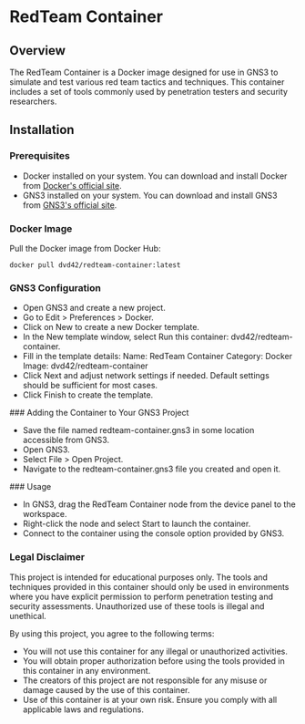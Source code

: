 # RedTeam Container

## Overview

The RedTeam Container is a Docker image designed for use in GNS3 to simulate and test various red team tactics and techniques. This container includes a set of tools commonly used by penetration testers and security researchers.

## Installation

### Prerequisites

- Docker installed on your system. You can download and install Docker from [Docker's official site](https://www.docker.com/products/docker-desktop).
- GNS3 installed on your system. You can download and install GNS3 from [GNS3's official site](https://www.gns3.com/software/download).

### Docker Image

Pull the Docker image from Docker Hub:

    docker pull dvd42/redteam-container:latest
    
### GNS3 Configuration

* Open GNS3 and create a new project.
* Go to Edit > Preferences > Docker.
* Click on New to create a new Docker template.
* In the New template window, select Run this container: dvd42/redteam-container.
* Fill in the template details:
    Name: RedTeam Container
    Category: Docker
    Image: dvd42/redteam-container
* Click Next and adjust network settings if needed. Default settings should be sufficient for most cases.
* Click Finish to create the template.

### Adding the Container to Your GNS3 Project

* Save the file named redteam-container.gns3 in some location accessible from GNS3.
* Open GNS3.
* Select File > Open Project.
* Navigate to the redteam-container.gns3 file you created and open it.

### Usage

* In GNS3, drag the RedTeam Container node from the device panel to the workspace.
* Right-click the node and select Start to launch the container.
* Connect to the container using the console option provided by GNS3.

### Legal Disclaimer
This project is intended for educational purposes only. The tools and techniques provided in this container should only be used in environments where you have explicit permission to perform penetration testing and security assessments. Unauthorized use of these tools is illegal and unethical.

By using this project, you agree to the following terms:

- You will not use this container for any illegal or unauthorized activities.
- You will obtain proper authorization before using the tools provided in this container in any environment.
- The creators of this project are not responsible for any misuse or damage caused by the use of this container.
- Use of this container is at your own risk. Ensure you comply with all applicable laws and regulations.

